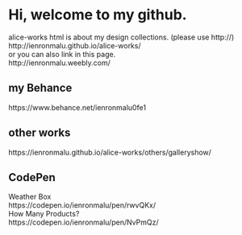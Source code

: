 <!--# alice-works-->
<h1>Hi, welcome to my github.</h1>
alice-works html is about my design collections. (please use http://)<br>
http://ienronmalu.github.io/alice-works/ <br>
or you can also link in this page. <br>
http://ienronmalu.weebly.com/ <br>
<!--<h2>Resume</h2>
cooming soon.-->
<h2>my Behance</h2>
https://www.behance.net/ienronmalu0fe1 <br>
<h2>other works</h2>
https://ienronmalu.github.io/alice-works/others/galleryshow/ <br>
<h2>CodePen</h2>
Weather Box<br>
https://codepen.io/ienronmalu/pen/rwvQKx/ <br>
How Many Products?<br>
https://codepen.io/ienronmalu/pen/NvPmQz/ <br>

